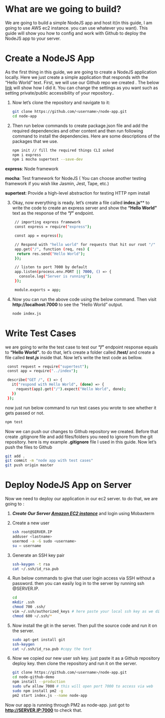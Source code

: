 # What are we going to build?
We are going to build a simple NodeJS app and host it(in this guide, I am going to use AWS ec2 instance. you can use whatever you want). This guide will show you how to config and work with Github to deploy the NodeJS app to your server. 

# Create a NodeJS App
As the first thing in this guide, we are going to create a NodeJS application locally. Here we just create a simple application that responds with the “Hello World” text. First, we will use our Github repo we created  . The below [link](https://docs.github.com/en/github/creating-cloning-and-archiving-repositories/creating-a-repository-on-github/creating-a-new-repository) will show how I did it. You can change the settings as you want such as setting private/public accessibility of your repository.. 

1. Now let’s clone the repository and navigate to it:
   ```sh
   git clone https://github.com/<username>/node-app.git
   cd node-app 
   ```
2. Then run below commands to create package.json file and add the required dependencies and other content and then run following command to install the dependencies. Here are some descriptions of the packages that we use.
   ```sh
   npm init // fill the required things CLI asked
   npm i express
   npm i mocha supertest --save-dev
   ```
**express**: Node framework

**mocha**: Test framework for NodeJS ( You can choose another testing framework if you wish like Jasmin, Jest, Tape, etc.)

**supertest**: Provide a high-level abstraction for testing HTTP npm install

3. Okay, now everything is ready. let’s create a file called **index.js**** to write the code to create an express server and show the **“Hello World”** text as the response of the **“/”** endpoint.

   ```sh
    // importing express framework
    const express = require("express");

    const app = express();

    // Respond with "hello world" for requests that hit our root "/"
    app.get("/", function (req, res) {
     return res.send("Hello World");
    });

    // listen to port 7000 by default
    app.listen(process.env.PORT || 7000, () => {
      console.log("Server is running");
    });

    module.exports = app;
   ```
4. Now you can run the above code using the below command. Then visit **http://localhost:7000** to see the “Hello World” output.

   ```sh
   node index.js
   ```
# Write Test Cases
  we are going to write the test case to test our **“/”** endpoint response equals to **“Hello World”**. to do that, let’s create a folder called **/test/** and create a file called ***test.js*** inside that. Now let’s write the test code as bellow.

   ```sh
    const request = require("supertest");
    const app = require("../index");

    describe("GET /", () => {
      it("respond with Hello World", (done) => {
        request(app).get("/").expect("Hello World", done);
      })
    });
   ```
  now just run below command to run test cases you wrote to see whether it gets passed or not.
  
   ```sh
   npm test
   ```
Now we can push our changes to Github repository we created. Before that create .gitignore file and add files/folders you need to ignore from the git repository. here is my example **.gitignore** file I used in this guide. Now let’s push the files to Github

   ```sh
   git add .
   git commit -m "node app with test cases"
   git push origin master
   ```

# Deploy NodeJS App on Server
Now we need to deploy our application in our ec2 server. to do that, we are going to :

1. ***Create Our Server [Amazon EC2 instance](https://github.com/ValaxyTechDevops/DevOps-Project/blob/master/AWS/Guide_to_create_Amazon_EC2_Instances.md)*** and login using Mobaxterm 
   
2. Create a new user
   ```sh
   ssh root@SERVER.IP
   adduser <lastname>
   usermod -a -G sudo <username>
   su — username
   ```
3. Generate an SSH key pair 
   ```sh
   ssh-keygen -t rsa
   cat ~/.ssh/id_rsa.pub
   ```

4. Run below commands to give that user login access via SSH without a password. then you can easily log in to the server by running ssh @SERVER.IP.
   ```sh
   cd
   mkdir .ssh
   chmod 700 .ssh/
   vim ~/.ssh/authorized_keys # here paste your local ssh key as we did earlier
   chmod 600 ~/.ssh/*
   ```
5. Now install the git in the server. Then pull the source code and run it on the server.
   ```sh
   sudo apt-get install git
   ssh-keygen
   cat ~/.ssh/id_rsa.pub #copy the text
   ```
6. Now we copied our new user ssh key. just paste it as a Github repository deploy key. then clone the repository and run it on the server.
   ```sh
   git clone https://github.com/<username>/node-app.git
   cd node-github-demo
   npm install --production
   sudo ufw allow 7000 # this will open port 7000 to access via web
   sudo npm install pm2 -g
   pm2 start index.js --name node-app
   ```

Now our app is running through PM2 as node-app. just got to **http://SERVER.IP:7000** to check that.